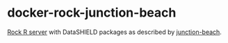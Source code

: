 # docker-rock-junction-beach

[Rock R server](https://www.obiba.org/pages/products/rock/) with DataSHIELD packages as described by [junction-beach](https://datashield.org/help/standard-profiles-and-plaforms).
